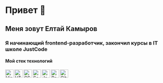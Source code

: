# Привет 👋

## Меня зовут Елтай Камыров

### Я начинающий frontend-разработчик, закончил курсы в IT школе JustCode

#### Мой стек технологий

<img align='left' alt='Visual Studio Code' width='26px' src='https://img.icons8.com/?size=100&id=0OQR1FYCuA9f&format=png&color=000000'>
<img align='left' alt='HTML5' width='26px' src='https://img.icons8.com/?size=100&id=EAUyKy3IwmqM&format=png&color=000000'>
<img align='left' alt='CSS3' width='26px' src='https://img.icons8.com/?size=100&id=YjeKwnSQIBUq&format=png&color=000000'>
<img align='left' alt='Sass' width='26px' src='https://img.icons8.com/?size=100&id=QBqFNfPPB2Kx&format=png&color=000000'>
<img align='left' alt='JavaScript' width='26px' src='https://img.icons8.com/?size=100&id=PXTY4q2Sq2lG&format=png&color=000000'>
<img align='left' alt='React' width='26px' src='https://img.icons8.com/?size=100&id=NfbyHexzVEDk&format=png&color=000000'>
<img align='left' alt='Git' width='26px' src='https://img.icons8.com/?size=100&id=12599&format=png&color=000000'>
